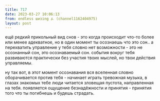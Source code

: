 ```yaml
---
title: 717
date: 2023-03-27 10:06:13
from: endless шизing ⍼ (channel1162404975)
layout: post
---
```


ещё редкий прикольный вид снов - это когда происходит что-то более или менее адекватное, но в один момент ты осознаешь что это сон.. а перехватить управление у тебя словно нет возможности - это не осознанный сон, это осознаваемый сон. события вокруг тебя развиваются практически без участия твоих мыслей, но твои действия управляемы.

ну так вот, в этот момент осознавания вся вселенная словно оборачивается против тебя - начинает играть тревожная музыка, в глазах знакомых тебе люди читается зловещая пустота, направленная на тебя. появляется ощущение безнадёжности и принятия - принятия того что ты погибнешь и будешь страдать.
